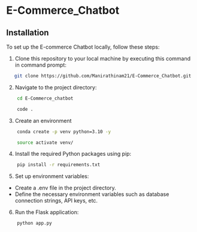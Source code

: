 # E-Commerce_Chatbot

## Installation

To set up the E-commerce Chatbot locally, follow these steps:

1. Clone this repository to your local machine by executing this command in command prompt:

```bash
   git clone https://github.com/Manirathinam21/E-Commerce_Chatbot.git

```

2. Navigate to the project directory:

```bash
    cd E-Commerce_chatbot

    code .

```

3. Create an environment 

```bash
    conda create -p venv python=3.10 -y

    source activate venv/

```

4. Install the required Python packages using pip:

```bash
    pip install -r requirements.txt

```

5. Set up environment variables:

- Create a .env file in the project directory.
- Define the necessary environment variables such as database connection strings, API keys, etc.

6. Run the Flask application:

```bash
    python app.py
    
```